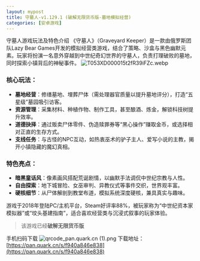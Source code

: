 ```yaml
---
layout: mypost
title: 守墓人-v1.129.1 (破解无限货币版-墓地模拟经营)
categories: [安卓游戏]
---
```


守墓人游戏玩法及特色介绍
《守墓人》（Graveyard Keeper）是一款由俄罗斯团队Lazy Bear Games开发的模拟经营类游戏，结合了策略、沙盒与黑色幽默元素。玩家将扮演一名意外穿越到中世纪奇幻世界的守墓人，负责打理破败的墓地，同时探索小镇背后的神秘事件。
![T053XD000015t2fR39iFZc.webp](https://s2.loli.net/2025/03/07/duwlcHn1ZUsxrBX.webp)
### 核心玩法：
- **墓地经营**：修缮墓地、埋葬尸体（需处理器官质量以提升墓地评分），打造“五星级”墓园吸引访客。
- **资源管理**：采集材料、种植作物、制作工具，甚至酿酒、炼金，解锁科技树提升效率。
- **道德抉择**：通过贩卖尸体零件、伪造赎罪券等“黑心操作”赚取金币，或选择相对正直的生存方式。
- **支线任务**：与古怪的NPC互动，如热衷巫术的驴子主人、爱写小说的主教，揭开小镇隐藏的魔幻真相。

### 特色亮点：
- **暗黑童话风**：像素画风搭配荒诞剧情，以幽默手法调侃中世纪宗教与人性。
- **自由探索**：地下城冒险、女巫审判、异教仪式等事件交织，世界观丰富。
- **硬核细节**：从尸体解剖到教堂布道，模拟系统深度硬核，兼具真实与趣味。

游戏于2018年登陆PC/主机平台，Steam好评率88%，被玩家称为“中世纪资本家模拟器”或“坟头基建指南”，适合喜欢经营类与沉浸式叙事的玩家体验。

> 该游戏已经**破解无限货币版**


手机扫码下载
![qrcode_pan.quark.cn (1).png](https://s2.loli.net/2025/03/07/iV5vlAUCeWkJYxR.png)
下载地址：
[https://pan.quark.cn/s/f940a846e838](https://pan.quark.cn/s/f940a846e838)
